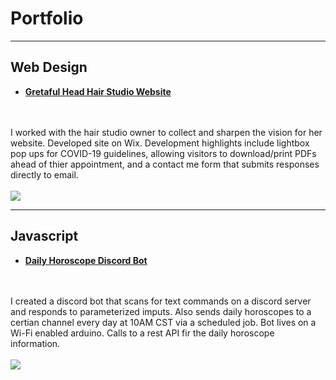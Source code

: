 # Portfolio

---
## Web Design

- **[Gretaful Head Hair Studio Website](https://www.gratefulheadstudio.com/)**
<br>
<br>
I worked with the hair studio owner to collect and sharpen the vision for her website. Developed site on Wix. Development highlights include lightbox pop ups for COVID-19 guidelines, allowing visitors to download/print PDFs ahead of thier appointment, and a contact me form that submits responses directly to email. 
<br>
<br>
<img src="GratefulHeadWebsiteSS_1.PNG"/>
<br>

---
## Javascript

- **[Daily Horoscope Discord Bot](https://github.com/madhurapg/Remote-Sensing/blob/master/gif.ipynb)**
<br>
<br>
I created a discord bot that scans for text commands on a discord server and responds to parameterized imputs. Also sends daily horoscopes to a certian channel every day at 10AM CST via a scheduled job. Bot lives on a Wi-Fi enabled arduino. Calls to a rest API fir the daily horoscope information.  
<br>
<br>
<img src="ScopeBot_SS_1.png"/>

<br>

